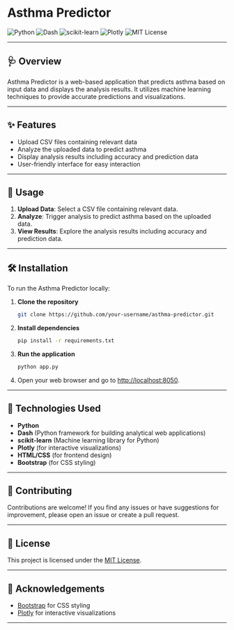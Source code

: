 # Asthma Predictor

![Python](https://img.shields.io/badge/Language-Python-blue)
![Dash](https://img.shields.io/badge/Framework-Dash-17a2b8)
![scikit-learn](https://img.shields.io/badge/ML-scikit--learn-orange)
![Plotly](https://img.shields.io/badge/Visualization-Plotly-purple)
![MIT License](https://img.shields.io/badge/License-MIT-green)

---

## 🩺 Overview

Asthma Predictor is a web-based application that predicts asthma based on input data and displays the analysis results. It utilizes machine learning techniques to provide accurate predictions and visualizations.

---

## ✨ Features

- Upload CSV files containing relevant data
- Analyze the uploaded data to predict asthma
- Display analysis results including accuracy and prediction data
- User-friendly interface for easy interaction

---

## 🚀 Usage

1. **Upload Data**: Select a CSV file containing relevant data.
2. **Analyze**: Trigger analysis to predict asthma based on the uploaded data.
3. **View Results**: Explore the analysis results including accuracy and prediction data.

---

## 🛠️ Installation

To run the Asthma Predictor locally:

1. **Clone the repository**
    ```bash
    git clone https://github.com/your-username/asthma-predictor.git
    ```

2. **Install dependencies**
    ```bash
    pip install -r requirements.txt
    ```

3. **Run the application**
    ```bash
    python app.py
    ```

4. Open your web browser and go to [http://localhost:8050](http://localhost:8050).

---

## 🧰 Technologies Used

- **Python**
- **Dash** (Python framework for building analytical web applications)
- **scikit-learn** (Machine learning library for Python)
- **Plotly** (for interactive visualizations)
- **HTML/CSS** (for frontend design)
- **Bootstrap** (for CSS styling)

---

## 🤝 Contributing

Contributions are welcome! If you find any issues or have suggestions for improvement, please open an issue or create a pull request.

---

## 📄 License

This project is licensed under the [MIT License](LICENSE).

---

## 🙏 Acknowledgements

- [Bootstrap](https://getbootstrap.com/) for CSS styling
- [Plotly](https://plotly.com/python/) for interactive visualizations

---
